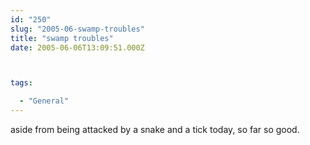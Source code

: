 ```yaml
---
id: "250"
slug: "2005-06-swamp-troubles"
title: "swamp troubles"
date: 2005-06-06T13:09:51.000Z



tags:

  - "General"
---
```

<div class="sqs-html-content">
  <p>aside from being attacked by a snake and a tick today, so far so good.</p>
</div>

